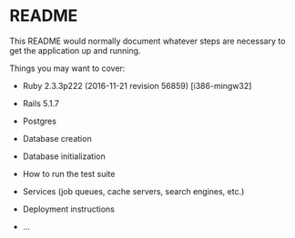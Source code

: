 # README

This README would normally document whatever steps are necessary to get the
application up and running.

Things you may want to cover:

* Ruby 2.3.3p222 (2016-11-21 revision 56859) [i386-mingw32]

* Rails 5.1.7

* Postgres

* Database creation

* Database initialization

* How to run the test suite

* Services (job queues, cache servers, search engines, etc.)

* Deployment instructions

* ...
